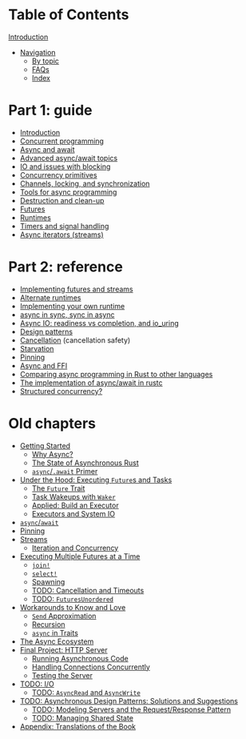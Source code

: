 # Table of Contents

[Introduction](intro.md)

- [Navigation](navigation/intro.md)
  - [By topic](navigation/topics.md)
  - [FAQs]()
  - [Index](navigation/index.md)

# Part 1: guide

- [Introduction](part-guide/intro.md)
- [Concurrent programming](part-guide/concurrency.md)
- [Async and await](part-guide/async-await.md)
- [Advanced async/await topics](part-guide/adv-async-await.md)
- [IO and issues with blocking](part-guide/io.md)
- [Concurrency primitives](part-guide/concurrency-primitives.md)
- [Channels, locking, and synchronization](part-guide/sync.md)
- [Tools for async programming](part-guide/tools.md)
- [Destruction and clean-up](part-guide/dtors.md)
- [Futures](part-guide/futures.md)
- [Runtimes](part-guide/runtimes.md)
- [Timers and signal handling](part-guide/timers-signals.md)
- [Async iterators (streams)](part-guide/streams.md)

# Part 2: reference

- [Implementing futures and streams]()
- [Alternate runtimes]()
- [Implementing your own runtime]()
- [async in sync, sync in async]()
- [Async IO: readiness vs completion, and io_uring]()
- [Design patterns]()
- [Cancellation]() (cancellation safety)
- [Starvation]()
- [Pinning]()
- [Async and FFI]()
- [Comparing async programming in Rust to other languages]()
- [The implementation of async/await in rustc]()
- [Structured concurrency?]()


# Old chapters

- [Getting Started](01_getting_started/01_chapter.md)
  - [Why Async?](01_getting_started/02_why_async.md)
  - [The State of Asynchronous Rust](01_getting_started/03_state_of_async_rust.md)
  - [`async`/`.await` Primer](01_getting_started/04_async_await_primer.md)
- [Under the Hood: Executing `Future`s and Tasks](02_execution/01_chapter.md)
  - [The `Future` Trait](02_execution/02_future.md)
  - [Task Wakeups with `Waker`](02_execution/03_wakeups.md)
  - [Applied: Build an Executor](02_execution/04_executor.md)
  - [Executors and System IO](02_execution/05_io.md)
- [`async`/`await`](03_async_await/01_chapter.md)
- [Pinning](04_pinning/01_chapter.md)
- [Streams](05_streams/01_chapter.md)
  - [Iteration and Concurrency](05_streams/02_iteration_and_concurrency.md)
- [Executing Multiple Futures at a Time](06_multiple_futures/01_chapter.md)
  - [`join!`](06_multiple_futures/02_join.md)
  - [`select!`](06_multiple_futures/03_select.md)
  - [Spawning](06_multiple_futures/04_spawning.md)
  - [TODO: Cancellation and Timeouts]()
  - [TODO: `FuturesUnordered`]()
- [Workarounds to Know and Love](07_workarounds/01_chapter.md)
  - [`Send` Approximation](07_workarounds/03_send_approximation.md)
  - [Recursion](07_workarounds/04_recursion.md)
  - [`async` in Traits](07_workarounds/05_async_in_traits.md)
- [The Async Ecosystem](08_ecosystem/00_chapter.md)
- [Final Project: HTTP Server](09_example/00_intro.md)
  - [Running Asynchronous Code](09_example/01_running_async_code.md)
  - [Handling Connections Concurrently](09_example/02_handling_connections_concurrently.md)
  - [Testing the Server](09_example/03_tests.md)
- [TODO: I/O]()
  - [TODO: `AsyncRead` and `AsyncWrite`]()
- [TODO: Asynchronous Design Patterns: Solutions and Suggestions]()
  - [TODO: Modeling Servers and the Request/Response Pattern]()
  - [TODO: Managing Shared State]()
- [Appendix: Translations of the Book](12_appendix/01_translations.md)

